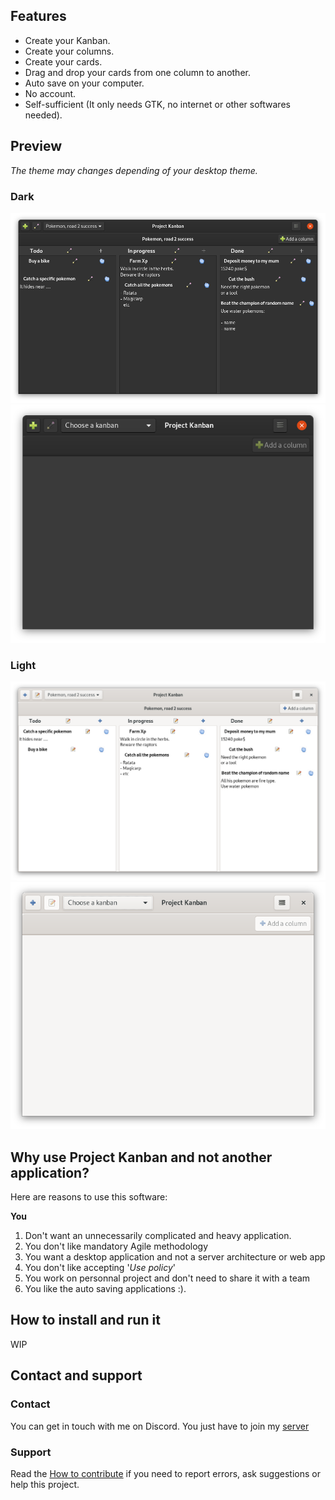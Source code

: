 ## Features

- Create your Kanban.
- Create your columns.
- Create your cards.
- Drag and drop your cards from one column to another.
- Auto save on your computer.
- No account.
- Self-sufficient (It only needs GTK, no internet or other softwares needed).

## Preview
*The theme may changes depending of your desktop theme.*

### Dark
![](images/preview_1.png)
![](images/preview_2.png)

### Light
![](images/preview_3.png)
![](images/preview_4.png)

## Why use Project Kanban and not another application?
Here are reasons to use this software:

**You**
1. Don't want an unnecessarily complicated and heavy application.
2. You don't like mandatory Agile methodology
3. You want a desktop application and not a server architecture or web app
4. You don't like accepting '*Use policy*'
5. You work on personnal project and don't need to share it with a team
6. You like the auto saving applications :).

## How to install and run it 
WIP

## Contact and support 

### Contact
You can get in touch with me on Discord.
You just have to join my [server](https://discord.gg/hSey9Bv)

### Support
Read the [How to contribute](https://github.com/Lyaaaaaaaaaaaaaaa/Project_Kanban/blob/master/CONTRIBUTING.md)
if you need to report errors, ask suggestions or help this project.
